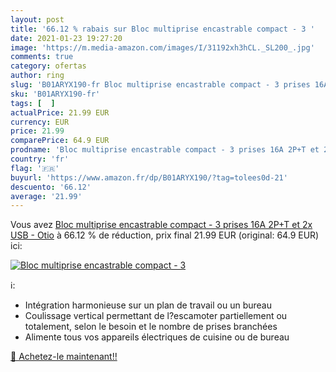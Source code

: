 ```yaml
---
layout: post
title: '66.12 % rabais sur Bloc multiprise encastrable compact - 3 '
date: 2021-01-23 19:27:20
image: 'https://m.media-amazon.com/images/I/31192xh3hCL._SL200_.jpg'
comments: true
category: ofertas
author: ring
slug: 'B01ARYX190-fr Bloc multiprise encastrable compact - 3 prises 16A 2P+T et...'
sku: 'B01ARYX190-fr'
tags: [  ]
actualPrice: 21.99 EUR
currency: EUR
price: 21.99
comparePrice: 64.9 EUR
prodname: 'Bloc multiprise encastrable compact - 3 prises 16A 2P+T et 2x USB - Otio'
country: 'fr'
flag: '🇫🇷'
buyurl: 'https://www.amazon.fr/dp/B01ARYX190/?tag=tolees0d-21'
descuento: '66.12'
average: '21.99'
---
```


Vous avez [Bloc multiprise encastrable compact - 3 prises 16A 2P+T et 2x USB - Otio](https://www.amazon.fr/dp/B01ARYX190/?tag=tolees0d-21)  à  66.12 % de réduction, prix final  21.99 EUR (original: 64.9 EUR) ici:

[![Bloc multiprise encastrable compact - 3 ](https://m.media-amazon.com/images/I/31192xh3hCL._SL200_.jpg)](https://www.amazon.fr/dp/B01ARYX190/?tag=tolees0d-21)

ℹ️:

- Intégration harmonieuse sur un plan de travail ou un bureau
- Coulissage vertical permettant de l?escamoter partiellement ou totalement, selon le besoin et le nombre de prises branchées
- Alimente tous vos appareils électriques de cuisine ou de bureau

[🛒 Achetez-le maintenant!!](https://www.amazon.fr/dp/B01ARYX190/?tag=tolees0d-21)
